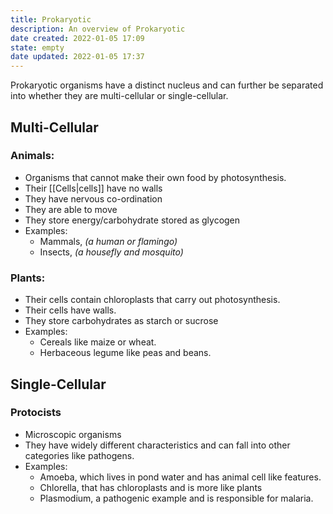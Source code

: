 ```yaml
---
title: Prokaryotic
description: An overview of Prokaryotic
date created: 2022-01-05 17:09
state: empty
date updated: 2022-01-05 17:37
---
```


Prokaryotic organisms have a distinct nucleus and can further be separated into whether they are multi-cellular or single-cellular.

## Multi-Cellular

### Animals:

- Organisms that cannot make their own food by photosynthesis.
- Their [[Cells|cells]] have no walls
- They have nervous co-ordination
- They are able to move
- They store energy/carbohydrate stored as glycogen
- Examples:
  - Mammals, _(a human or flamingo)_
  - Insects, _(a housefly and mosquito)_

### Plants:

- Their cells contain chloroplasts that carry out photosynthesis.
- Their cells have walls.
- They store carbohydrates as starch or sucrose
- Examples:
  - Cereals like maize or wheat.
  - Herbaceous legume like peas and beans.

## Single-Cellular

### Protocists

- Microscopic organisms
- They have widely different characteristics and can fall into other categories like pathogens.
- Examples:
  - Amoeba, which lives in pond water and has animal cell like features.
  - Chlorella, that has chloroplasts and is more like plants
  - Plasmodium, a pathogenic example and is responsible for malaria.
